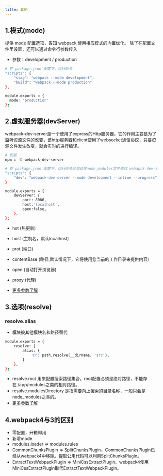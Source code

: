 ```yaml
---
title: 其他
---
```


## 1.模式(mode)

提供 mode 配置选项，告知 webpack 使用相应模式的内置优化。
除了在配置文件里设置，还可以通过命令行参数传入
* 参数：development / production

```bash
# 在 package.json 配置下，运行命令
"scripts": {
    "stag": "webpack --mode development",
    "build": "webpack --mode production"
},

module.exports = {
  mode: 'production'
};
```
## 2.虚拟服务器(devServer)
webpack-dev-server是一个使用了express的Http服务器，它的作用主要是为了监听资源文件的改变，该http服务器和client使用了websocket通信协议，只要资源文件发生改变，就会实时的进行编译。

```bash
# 安装
npm i -D webpack-dev-server 

# 在 package.json 配置下，运行命令会自动在node_modules文件夹找 webapck-dev-server模块。
"scripts": {
    "dev": "webpack-dev-server --mode development --inline --progress",
}

module.exports = {
    devServer: {
        port: 8086,
        host:'localhost',   
        open:false, 
    },
};
```
* hot (热更新)
* host (主机名，默认localhost)
* prot (端口)
* contentBase (路径,默认情况下，它将使用您当前的工作目录来提供内容)
* open (自动打开浏览器)
* proxy (代理)


* [更多参数了解](https://webpack.js.org/configuration/dev-server/)


## 3.选项(resolve)

### resolve.alias
* 模块被其他模块名和路径替代
```bash
module.exports = {
    resolve: {
        alias: {
            '@': path.resolve(__dirname, 'src'),
        }
    },
};
```

* resolve.root 用来配置搜索路径集合。root配置必须是绝对路径，不能存在./app/modules之类的相对路径。
* resolve.modulesDirectory 是指需要向上搜索的目录名称，一般只会是node_modules之类的。
* [更多参数了解](https://webpack.js.org/configuration/resolve)


## 4.webpack4与3的区别

* 零配置，开箱即用
* 新增mode
* modules.loader => modules.rules
* CommonChunksPlugin => SplitChunksPlugin。CommonChunksPlugin已经从webpack4中移除。提取公用代码可以利用SplitChunksPlugin。
* ExtractTextWebpackPlugin => MiniCssExtractPlugin。webpack4使用MiniCssExtractPlugin取代ExtractTextWebpackPlugin。